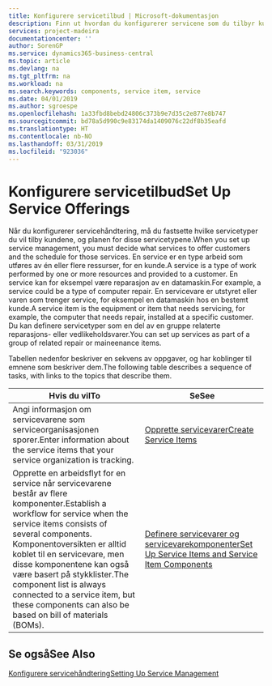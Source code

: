 ```yaml
---
title: Konfigurere servicetilbud | Microsoft-dokumentasjon
description: Finn ut hvordan du konfigurerer servicene som du tilbyr kundene.
services: project-madeira
documentationcenter: ''
author: SorenGP
ms.service: dynamics365-business-central
ms.topic: article
ms.devlang: na
ms.tgt_pltfrm: na
ms.workload: na
ms.search.keywords: components, service item, service
ms.date: 04/01/2019
ms.author: sgroespe
ms.openlocfilehash: 1a33fbd8bebd24806c373b9e7d35c2e877e8b747
ms.sourcegitcommit: bd78a5d990c9e83174da1409076c22df8b35eafd
ms.translationtype: HT
ms.contentlocale: nb-NO
ms.lasthandoff: 03/31/2019
ms.locfileid: "923036"
---
```

# <a name="set-up-service-offerings"></a><span data-ttu-id="42706-103">Konfigurere servicetilbud</span><span class="sxs-lookup"><span data-stu-id="42706-103">Set Up Service Offerings</span></span>
<span data-ttu-id="42706-104">Når du konfigurerer servicehåndtering, må du fastsette hvilke servicetyper du vil tilby kundene, og planen for disse servicetypene.</span><span class="sxs-lookup"><span data-stu-id="42706-104">When you set up service management, you must decide what services to offer customers and the schedule for those services.</span></span> <span data-ttu-id="42706-105">En service er en type arbeid som utføres av én eller flere ressurser, for en kunde.</span><span class="sxs-lookup"><span data-stu-id="42706-105">A service is a type of work performed by one or more resources and provided to a customer.</span></span> <span data-ttu-id="42706-106">En service kan for eksempel være reparasjon av en datamaskin.</span><span class="sxs-lookup"><span data-stu-id="42706-106">For example, a service could be a type of computer repair.</span></span> <span data-ttu-id="42706-107">En servicevare er utstyret eller varen som trenger service, for eksempel en datamaskin hos en bestemt kunde.</span><span class="sxs-lookup"><span data-stu-id="42706-107">A service item is the equipment or item that needs servicing, for example, the computer that needs repair, installed at a specific customer.</span></span> <span data-ttu-id="42706-108">Du kan definere servicetyper som en del av en gruppe relaterte reparasjons- eller vedlikeholdsvarer.</span><span class="sxs-lookup"><span data-stu-id="42706-108">You can set up services as part of a group of related repair or maineenance items.</span></span>  
  
<span data-ttu-id="42706-109">Tabellen nedenfor beskriver en sekvens av oppgaver, og har koblinger til emnene som beskriver dem.</span><span class="sxs-lookup"><span data-stu-id="42706-109">The following table describes a sequence of tasks, with links to the topics that describe them.</span></span>  
  
|<span data-ttu-id="42706-110">**Hvis du vil**</span><span class="sxs-lookup"><span data-stu-id="42706-110">**To**</span></span>|<span data-ttu-id="42706-111">**Se**</span><span class="sxs-lookup"><span data-stu-id="42706-111">**See**</span></span>|  
|------------|-------------|  
|<span data-ttu-id="42706-112">Angi informasjon om servicevarene som serviceorganisasjonen sporer.</span><span class="sxs-lookup"><span data-stu-id="42706-112">Enter information about the service items that your service organization is tracking.</span></span>|[<span data-ttu-id="42706-113">Opprette servicevarer</span><span class="sxs-lookup"><span data-stu-id="42706-113">Create Service Items</span></span>](service-how-to-create-service-items.md)|  
|<span data-ttu-id="42706-114">Opprette en arbeidsflyt for en service når servicevarene består av flere komponenter.</span><span class="sxs-lookup"><span data-stu-id="42706-114">Establish a workflow for service when the service items consists of several components.</span></span> <span data-ttu-id="42706-115">Komponentoversikten er alltid koblet til en servicevare, men disse komponentene kan også være basert på stykklister.</span><span class="sxs-lookup"><span data-stu-id="42706-115">The component list is always connected to a service item, but these components can also be based on bill of materials (BOMs).</span></span>|[<span data-ttu-id="42706-116">Definere servicevarer og servicevarekomponenter</span><span class="sxs-lookup"><span data-stu-id="42706-116">Set Up Service Items and Service Item Components</span></span>](service-how-setup-service-items.md)|  
  
## <a name="see-also"></a><span data-ttu-id="42706-117">Se også</span><span class="sxs-lookup"><span data-stu-id="42706-117">See Also</span></span>  
[<span data-ttu-id="42706-118">Konfigurere servicehåndtering</span><span class="sxs-lookup"><span data-stu-id="42706-118">Setting Up Service Management</span></span>](service-setup-service.md)   